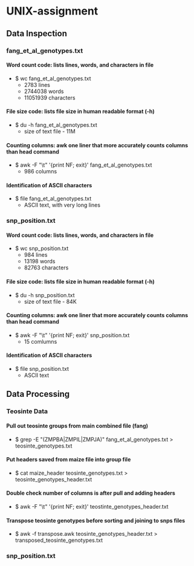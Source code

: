 # UNIX-assignment
## Data Inspection
### fang_et_al_genotypes.txt
#### Word count code: lists lines, words, and characters in file
- $ wc fang_et_al_genotypes.txt
	* 2783 lines
	* 2744038 words
	* 11051939 characters
#### File size code: lists file size in human readable format (-h)
- $ du -h fang_et_al_genotypes.txt
	* size of text file - 11M
#### Counting columns: awk one liner that more accurately counts columns than head command
- $ awk -F "\t" '{print NF; exit}' fang_et_al_genotypes.txt
	* 986 columns
#### Identification of ASCII characters
- $ file fang_et_al_genotypes.txt
	* ASCII text, with very long lines
### snp_position.txt
#### Word count code: lists lines, words, and characters in file
- $ wc snp_position.txt
	* 984 lines
	* 13198 words
	* 82763 characters
#### File size code: lists file size in human readable format (-h)
- $ du -h snp_position.txt
	* size of text file - 84K
#### Counting columns: awk one liner that more accurately counts columns than head command
- $ awk -F "\t" '{print NF; exit}' snp_position.txt
	* 15 comlumns
#### Identification of ASCII characters
- $ file snp_position.txt
	* ASCII text
## Data Processing
### Teosinte Data
#### **Pull out teosinte groups from main combined file (fang)**
- $ grep -E "(ZMPBA|ZMPIL|ZMPJA)" fang_et_al_genotypes.txt > teosinte_genotypes.txt
#### **Put headers saved from maize file into group file**
- $ cat maize_header teosinte_genotypes.txt > teosinte_genotypes_header.txt
#### **Double check number of columns is after pull and adding headers**
- $ awk -F "\t" '{print NF; exit}' teostinte_genotypes_header.txt
#### **Transpose teosinte genotypes before sorting and joining to snps files**
- $ awk -f transpose.awk teosinte_genotypes_header.txt > transposed_teosinte_genotypes.txt

### snp_position.txt
